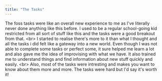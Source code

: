 ```yaml
---
title: "The Tasks"
---
```

The foss tasks were like an overall new experience to me as I've literally never done anything like this before. I used to be a regular school-going kid restricted from all sort of stuff like this and the tasks were a good breakout from that.
<br\>
I started to realise there's more to it than what I thought and all the tasks i did felt like a gateway into a new world. Even though I was not able to complete some tasks or perfect some, it sure helped me learn a lot and also gave me the idea of improvising with what we have. It also trained me to understand things and find information about new stuff quickly and easily. 
<br\>
Also, most of the tasks were intresting and makes you want to know about them more and more. The tasks were hard but I'd say it's worth it!  
